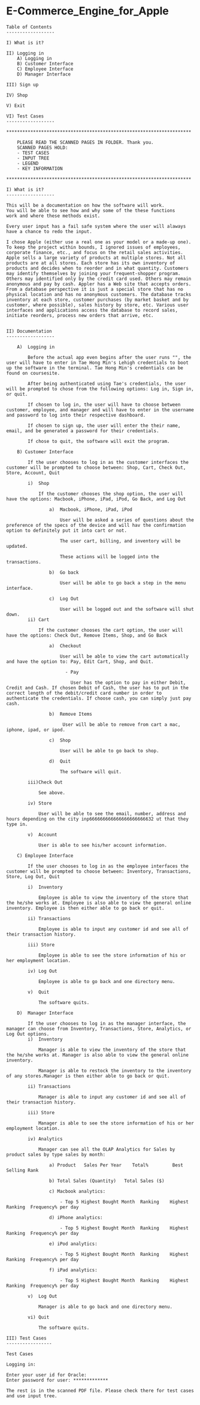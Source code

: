 # E-Commerce_Engine_for_Apple

	Table of Contents
	------------------

	I) What is it?

   	II) Logging in
		A) Logging in
	    B) Customer Interface
	    C) Employee Interface
	    D) Manager Interface 

	III) Sign up

	IV) Shop

  	V) Exit

  	VI) Test Cases
  	------------------

  	*********************************************************************

  		PLEASE READ THE SCANNED PAGES IN FOLDER. Thank you.
  		SCANNED PAGES HOLD: 
  		- TEST CASES
  		- INPUT TREE
  		- LEGEND
  		- KEY INFORMATION

  	*********************************************************************

	I) What is it?
	------------------

	This will be a documentation on how the software will work. 
	You will be able to see how and why some of the these functions 
	work and where these methods exist.

	Every user input has a fail safe system where the user will alaways have a chance to redo the input.

	I chose Apple (either use a real one as your model or a made-up one). To keep the project within bounds, I ignored issues of employees, corporate finance, etc., and focus on the retail sales activities. Apple sells a large variety of products at multiple stores. Not all products are at all stores. Each store has its own inventory of products and decides when to reorder and in what quantity. Customers may identify themselves by joining your frequent-shopper program. Others may identified only by the credit card used. Others may remain anonymous and pay by cash. Appler has a Web site that accepts orders. From a database perspective it is just a special store that has no physical location and has no anonymous customers. The database tracks inventory at each store, customer purchases (by market basket and by customer, where possible), sales history by store, etc. Various user interfaces and applications access the database to record sales, initiate reorders, process new orders that arrive, etc.


   	II) Documentation
	------------------

		A)  Logging in

			Before the actual app even begins after the user runs "", the user will have to enter in Tae Hong Min's Lehigh credentials to boot up the software in the terminal. Tae Hong Min's credentials can be found on coursesite.

			After being authenticated using Tae's credentials, the user will be prompted to chose from the following options: Log in, Sign in, or quit. 

			If chosen to log in, the user will have to choose between customer, employee, and manager and will have to enter in the username and password to log into their respective dashboard.

			If chosen to sign up, the user will enter the their name, email, and be generated a password for their credentials.

			If chose to quit, the software will exit the program.

		B) Customer Interface

			If the user chooses to log in as the customer interfaces the customer will be prompted to choose between: Shop, Cart, Check Out, Store, Account, Quit

			i)  Shop

				If the customer chooses the shop option, the user will have the options: Macbook, iPhone, iPad, iPod, Go Back, and Log Out

					a)  Macbook, iPhone, iPad, iPod 

						User will be asked a series of questions about the preference of the specs of the device and will hav the confirmation option to definitely put it into cart or not.

						The user cart, billing, and inventory will be updated.

						These actions will be logged into the transactions.

				    b)  Go back

						User will be able to go back a step in the menu interface.

				    c)  Log Out

				  		User will be logged out and the software will shut down.
			ii) Cart

				If the customer chooses the cart option, the user will have the options: Check Out, Remove Items, Shop, and Go Back

					a)  Checkout

						User will be able to view the cart automatically and have the option to: Pay, Edit Cart, Shop, and Quit.

						  - Pay

						  	User has the option to pay in either Debit, Credit and Cash. If chosen Debit of Cash, the user has to put in the correct length of the debit/credit card number in order to authenticate the credentials. If choose cash, you can simply just pay cash.
						  
					b)  Remove Items

						 User will be able to remove from cart a mac, iphone, ipad, or ipod.

					c)  Shop

						User will be able to go back to shop.

					d)  Quit

						The software will quit.

		 	iii)Check Out

		 		See above.

		  	iv) Store

		  		User will be able to see the email, number, address and hours depending on the city inp666666666666666666666632 ut that they type in. 

		   	v)	Account

		   		User is able to see his/her account information.

		C) Employee Interface

			If the user chooses to log in as the employee interfaces the customer will be prompted to choose between: Inventory, Transactions, Store, Log Out, Quit

		   	i)	Inventory

		   		Employee is able to view the inventory of the store that the he/she works at. Employee is also able to view the general online inventory. Employee is then either able to go back or quit.

		   	ii) Transactions

				Employee is able to input any customer id and see all of their transaction history.

		  	iii) Store

		   		Employee is able to see the store information of his or her employment location. 

		   	iv) Log Out

		   		Employee is able to go back and one directory menu.

		   	v)  Quit

		   		The software quits.

		D)  Manager Interface

			If the user chooses to log in as the manager interface, the manager can choose from Inventory, Transactions, Store, Analytics, or Log Out options.  
			i)	Inventory

				Manager is able to view the inventory of the store that the he/she works at. Manager is also able to view the general online inventory. 

				Manager is able to restock the inventory to the inventory of any stores.Manager is then either able to go back or quit.

		   	ii) Transactions

				Manager is able to input any customer id and see all of their transaction history.

		   	iii) Store

		   		Manager is able to see the store information of his or her employment location. 

		   	iv) Analytics

		   		Manager can see all the OLAP Analytics for Sales by product sales by type sales by month:

		   			a) Product   Sales Per Year    Total%         Best Selling Rank

		   			b) Total Sales (Quantity)   Total Sales ($) 

		   			c) Macbook analytics:

		   				- Top 5 Highest Bought Month  Ranking    Highest Ranking  Frequency% per day

		   			d) iPhone analytics:

		   				- Top 5 Highest Bought Month  Ranking    Highest Ranking  Frequency% per day

		   			e) iPod analytics:

		   				- Top 5 Highest Bought Month  Ranking    Highest Ranking  Frequency% per day

		   			f) iPad analytics:

		   				- Top 5 Highest Bought Month  Ranking    Highest Ranking  Frequency% per day

		   	v)  Log Out

		   		Manager is able to go back and one directory menu.

		   	vi) Quit

		   		The software quits.

  	III) Test Cases
	-----------------

	Test Cases

	Logging in: 

	Enter your user id for Oracle: 
	Enter password for user: ************* 

	The rest is in the scanned PDF file. Please check there for test cases and use input tree.
